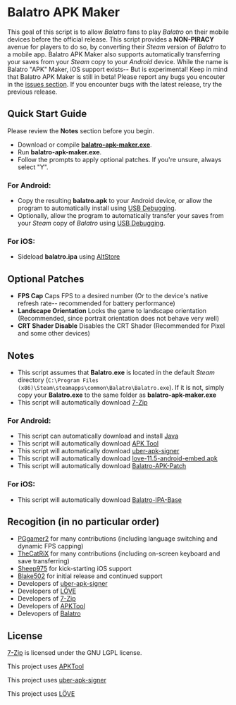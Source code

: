# Balatro APK Maker

This goal of this script is to allow *Balatro* fans to play *Balatro* on their mobile devices before the official release. This script provides a **NON-PIRACY** avenue for players to do so, by converting their *Steam* version of *Balatro* to a mobile app. Balatro APK Maker also supports automatically transferring your saves from your *Steam* copy to your *Android* device.
While the name is Balatro "APK" Maker, iOS support exists-- But is experimental!
Keep in mind that Balatro APK Maker is still in beta! Please report any bugs you encouter in the [issues section](https://github.com/blake502/balatro-apk-maker/issues). If you encounter bugs with the latest release, try the previous release.

## Quick Start Guide
Please review the **Notes** section before you begin.
 - Download or compile [**balatro-apk-maker.exe**](https://github.com/blake502/balatro-apk-maker/releases).
 - Run **balatro-apk-maker.exe**.
 - Follow the prompts to apply optional patches. If you're unsure, always select "Y".
 ### For Android:
 - Copy the resulting **balatro.apk** to your Android device, or allow the program to automatically install using [USB Debugging](https://developer.android.com/studio/debug/dev-options).
 - Optionally, allow the program to automatically transfer your saves from your *Steam* copy of *Balatro* using [USB Debugging](https://developer.android.com/studio/debug/dev-options).
 ### For iOS:
 - Sideload **balatro.ipa** using [AltStore](https://altstore.io/)

 ## Optional Patches
- **FPS Cap**
Caps FPS to a desired number (Or to the device's native refresh rate-- recommended for battery performance)
- **Landscape Orientation**
Locks the game to landscape orientation (Recommended, since portrait orientation does not behave very well)
- **CRT Shader Disable**
Disables the CRT Shader (Recommended for Pixel and some other devices)

## Notes
 - This script assumes that **Balatro.exe** is located in the default *Steam* directory (`C:\Program Files (x86)\Steam\steamapps\common\Balatro\Balatro.exe`). If it is not, simply copy your **Balatro.exe** to the same folder as **balatro-apk-maker.exe**
 - This script will automatically download [7-Zip](https://www.7-zip.org/)
 ### For Android:
 - This script can automatically download and install [Java](https://www.java.com/en/download/)
 - This script will automatically download [APK Tool](https://apktool.org/)
 - This script will automatically download [uber-apk-signer](https://github.com/patrickfav/uber-apk-signer/)
 - This script will automatically download [love-11.5-android-embed.apk](https://github.com/love2d/love-android/)
 - This script will automatically download [Balatro-APK-Patch](https://github.com/blake502/balatro-apk-maker/releases/tag/Additional-Tools-1.0)
 ### For iOS:
- This script will automatically download [Balatro-IPA-Base](https://github.com/blake502/balatro-apk-maker/releases/tag/Additional-Tools-1.0)

 ## Recogition (in no particular order)
 - [PGgamer2](https://github.com/PGgamer2) for many contributions (including language switching and dynamic FPS capping)
 - [TheCatRiX](https://github.com/TheCatRiX) for many contributions (including on-screen keyboard and save transferring)
 - [Sheep975](https://github.com/Sheep975) for kick-starting iOS support
 - [Blake502](https://github.com/Blake502) for initial release and continued support
 - Developers of [uber-apk-signer](https://github.com/patrickfav/uber-apk-signer)
 - Developers of [LÖVE](https://love2d.org/)
 - Developers of [7-Zip](https://www.7-zip.org/)
 - Developers of [APKTool](https://apktool.org/)
 - Delevopers of [Balatro](https://www.playbalatro.com/)

 ## License
 [7-Zip](https://github.com/ip7z/7zip/blob/main/DOC/License.txt) is licensed under the GNU LGPL license.
 
 This project uses [APKTool](https://github.com/iBotPeaches/Apktool/blob/master/LICENSE.md)
 
 This project uses [uber-apk-signer](https://github.com/patrickfav/uber-apk-signer/blob/main/LICENSE)
 
 This project uses [LÖVE](https://github.com/love2d/love/blob/main/license.txt)
